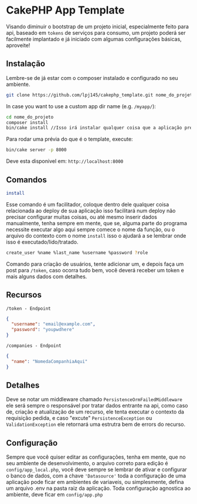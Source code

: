 # CakePHP App Template

Visando diminuir o bootstrap de um projeto inicial, especialmente feito para api,
baseado em ``tokens`` de serviços para consumo, um projeto poderá ser facilmente
implantado e já iniciado com algumas configurações básicas, aproveite! 

## Instalação

Lembre-se de já estar com o composer instalado e configurado no seu ambiente.

```bash
git clone https://github.com/lpj145/cakephp_template.git nome_do_projeto
```

In case you want to use a custom app dir name (e.g. `/myapp/`):

```bash
cd nome_do_projeto
composer install
bin/cake install //Isso irá instalar qualquer coisa que a aplicação precise, incluindo, rodar migrations.
```

Para rodar uma prévia do que é o template, execute:

```bash
bin/cake server -p 8000
```

Deve esta disponivel em: `http://localhost:8000`

## Comandos

````bash
install
````
Esse comando é um facilitador, coloque dentro dele
qualquer coisa relacionada ao deploy de sua aplicação
isso facilitará num deploy não precisar configurar muitas coisas,
ou até mesmo inserir dados manualmente, tenha sempre em mente, que se,
alguma parte do programa necessite executar algo aqui sempre comece o nome da função,
ou o arquivo do contexto com o nome ``install`` isso o ajudará a se lembrar onde isso é executado/lido/tratado.

````bash
create_user %name %last_name %username %password ?role
````

Comando para criação de usuários, tente adicionar um, e depois
faça um post para ``/token``, caso ocorra tudo bem, você deverá receber um token
e mais alguns dados com detalhes.

## Recursos

``/token - Endpoint``
````json
{
  "username": "email@example.com",
  "password": "youpwdhere"
}
````

``/companies - Endpoint``
````json
{
  "name": "NomedaCompanhiaAqui"
}
````

## Detalhes

Deve se notar um middleware chamado ``PersistenceOrmFailedMiddleware`` ele
será sempre o responsável por tratar dados entrante na api, como caso de,
criação e atualização de um recurso, ele tenta executar o contexto da requisição
pedida, e caso "excute" ``PersistenceException`` ou `ValidationException` ele retornará
uma estrutra bem de errors do recurso.

## Configuração
Sempre que você quiser editar as configurações, tenha em mente, que no seu
ambiente de desenvolvimento, o arquivo correto para edição é `config/app_local.php`,
você deve sempre se lembrar de ativar e configurar o banco de dados, com a chave `'Datasource'`
toda a configuração de uma aplicação pode ficar em ambientes de variaveis, ou simplesmente,
defina um arquivo .env na pasta raiz da aplicação.
Toda configuração agnostica ao ambiente, deve ficar em `config/app.php`

